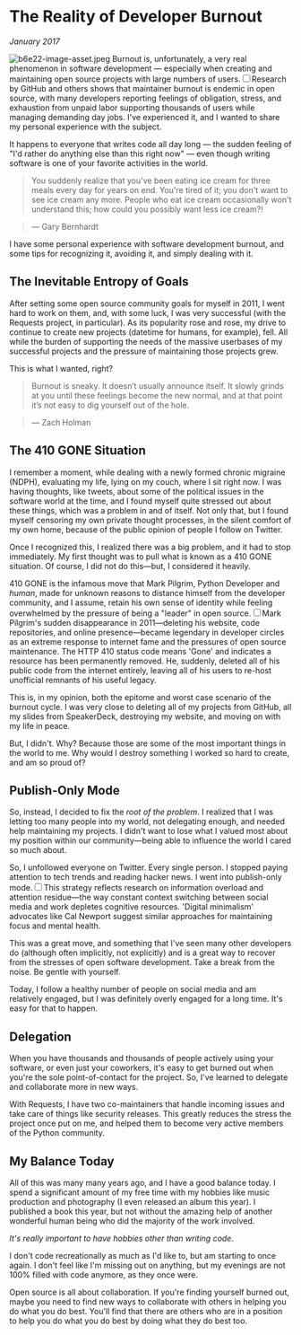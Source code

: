 # The Reality of Developer Burnout
*January 2017*





![b6e22-image-asset.jpeg](http://images.squarespace-cdn.com/content/v1/665498111876725f7613f1e6/1719666458106-WF5MS80XRAZB43D9JLTF/ac3d5-b6e22-image-asset.jpeg)     Burnout is, unfortunately, a very real phenomenon in software development — especially when creating and maintaining open source projects with large numbers of users.<label for="sn-oss-burnout" class="margin-toggle sidenote-number"></label><input type="checkbox" id="sn-oss-burnout" class="margin-toggle"/><span class="sidenote">Research by GitHub and others shows that maintainer burnout is endemic in open source, with many developers reporting feelings of obligation, stress, and exhaustion from unpaid labor supporting thousands of users while managing demanding day jobs.</span> I've experienced it, and I wanted to share my personal experience with the subject. 

 It happens to everyone that writes code all day long — the sudden feeling of "I'd rather do anything else than this right now" — even though writing software is one of your favorite activities in the world. 


> You suddenly realize that you've been eating ice cream for three meals every day for years on end. You're tired of it; you don't want to see ice cream any more. People who eat ice cream occasionally won't understand this; how could you possibly want less ice cream?!


> — Gary Bernhardt

 I have some personal experience with software development burnout, and some tips for recognizing it, avoiding it, and simply dealing with it.

 ## The Inevitable Entropy of Goals

 After setting some open source community goals for myself in 2011, I went hard to work on them, and, with some luck, I was very successful (with the Requests project, in particular). As its popularity rose and rose, my drive to continue to create new projects (datetime for humans, for example), fell. All while the burden of supporting the needs of the massive userbases of my successful projects and the pressure of maintaining those projects grew. 

 This is what I wanted, right?


> Burnout is sneaky. It doesn’t usually announce itself. It slowly grinds at you until these feelings become the new normal, and at that point it’s not easy to dig yourself out of the hole.


> — Zach Holman

 ## The 410 GONE Situation

 I remember a moment, while dealing with a newly formed chronic migraine (NDPH), evaluating my life, lying on my couch, where I sit right now. I was having thoughts, like tweets, about some of the political issues in the software world at the time, and I found myself quite stressed out about these things, which was a problem in and of itself. Not only that, but I found myself censoring my own private thought processes, in the silent comfort of my own home, because of the public opinion of people I follow on Twitter. 

 Once I recognized this, I realized there was a big problem, and it had to stop immediately. My first thought was to pull what is known as a 410 GONE situation. Of course, I did not do this—but, I considered it heavily.

 410 GONE is the infamous move that Mark Pilgrim, Python Developer and *human*, made for unknown reasons to distance himself from the developer community, and I assume, retain his own sense of identity while feeling overwhelmed by the pressure of being a "leader" in open source.<label for="sn-410-gone" class="margin-toggle sidenote-number"></label><input type="checkbox" id="sn-410-gone" class="margin-toggle"/><span class="sidenote">Mark Pilgrim's sudden disappearance in 2011—deleting his website, code repositories, and online presence—became legendary in developer circles as an extreme response to internet fame and the pressures of open source maintenance. The HTTP 410 status code means 'Gone' and indicates a resource has been permanently removed.</span> He, suddenly, deleted all of his public code from the internet entirely, leaving all of his users to re\-host unofficial remnants of his useful legacy.

 This is, in my opinion, both the epitome and worst case scenario of the burnout cycle. I was very close to deleting all of my projects from GitHub, all my slides from SpeakerDeck, destroying my website, and moving on with my life in peace.

 But, I didn't. Why? Because those are some of the most important things in the world to me. Why would I destroy something I worked so hard to create, and am so proud of?

 ## Publish\-Only Mode

 So, instead, I decided to fix the *root of the problem*. I realized that I was letting too many people into my world, not delegating enough, and needed help maintaining my projects. I didn't want to lose what I valued most about my position within our community—being able to influence the world I cared so much about. 

 So, I unfollowed everyone on Twitter. Every single person. I stopped paying attention to tech trends and reading hacker news. I went into publish\-only mode.<label for="sn-digital-detox" class="margin-toggle sidenote-number"></label><input type="checkbox" id="sn-digital-detox" class="margin-toggle"/><span class="sidenote">This strategy reflects research on information overload and attention residue—the way constant context switching between social media and work depletes cognitive resources. 'Digital minimalism' advocates like Cal Newport suggest similar approaches for maintaining focus and mental health.</span> 

 This was a great move, and something that I've seen many other developers do (although often implicitly, not explicitly) and is a great way to recover from the stresses of open software development. Take a break from the noise. Be gentle with yourself. 

 Today, I follow a healthy number of people on social media and am relatively engaged, but I was definitely overly engaged for a long time. It's easy for that to happen. 

 ## Delegation

 When you have thousands and thousands of people actively using your software, or even just your coworkers, it's easy to get burned out when you're the sole point\-of\-contact for the project. So, I've learned to delegate and collaborate more in new ways.

 With Requests, I have two co\-maintainers that handle incoming issues and take care of things like security releases. This greatly reduces the stress the project once put on me, and helped them to become very active members of the Python community. 

 ## My Balance Today

 All of this was many many years ago, and I have a good balance today. I spend a significant amount of my free time with my hobbies like music production and photography (I even released an album this year). I published a book this year, but not without the amazing help of another wonderful human being who did the majority of the work involved. 

 *It's really important to have hobbies other than writing code.*

 I don't code recreationally as much as I'd like to, but am starting to once again. I don't feel like I'm missing out on anything, but my evenings are not 100% filled with code anymore, as they once were.

 Open source is all about collaboration. If you're finding yourself burned out, maybe you need to find new ways to collaborate with others in helping you do what you do best. You'll find that there are others who are in a position to help you do what you do best by doing what they do best too. 
